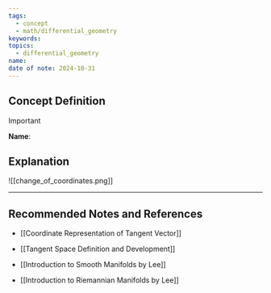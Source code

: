 ```yaml
---
tags:
  - concept
  - math/differential_geometry
keywords: 
topics:
  - differential_geometry
name: 
date of note: 2024-10-31
---
```


## Concept Definition

>[!important]
>**Name**: 



## Explanation

![[change_of_coordinates.png]]



-----------
##  Recommended Notes and References


- [[Coordinate Representation of Tangent Vector]]
- [[Tangent Space Definition and Development]]


- [[Introduction to Smooth Manifolds by Lee]]
- [[Introduction to Riemannian Manifolds by Lee]]